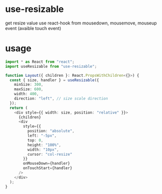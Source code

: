 # use-resizable
get resize value use react-hook from mousedown, mousemove, mouseup event (avaible touch event)

# usage

```ts
import * as React from "react";
import useResizable from "use-resizable";

function Layout({ children }: React.PropsWithChildren<{}>) {
  const { size, handler } = useResizable({
    minSize: 300,
    maxSize: 600,
    width: 400,
    direction: "left", // size scale direction
  });
  return (
    <div style={{ width: size, position: "relative" }}>
      {children}
      <div
        style={{
          position: "absolute",
          left: "-5px",
          top: 0,
          height: "100%",
          width: "10px",
          cursor: "col-resize"
        }}
        onMouseDown={handler}
        onTouchStart={handler}
      />
    </div>
  );
}
```
